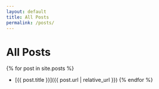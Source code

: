 ```yaml
---
layout: default
title: All Posts
permalink: /posts/
---
```


# All Posts
{% for post in site.posts %}
- [{{ post.title }}]({{ post.url | relative_url }})
{% endfor %}
